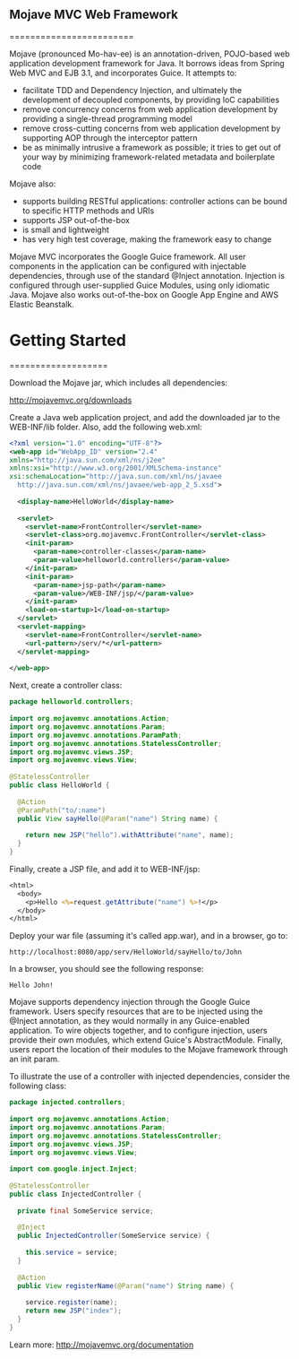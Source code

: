 ## Mojave MVC Web Framework

========================

Mojave (pronounced Mo-hav-ee) is an annotation-driven, POJO-based web application development framework for Java. 
It borrows ideas from Spring Web MVC and EJB 3.1, and incorporates Guice. It attempts to:

* facilitate TDD and Dependency Injection, and ultimately the development of decoupled components, by providing IoC capabilities
* remove concurrency concerns from web application development by providing a single-thread programming model
* remove cross-cutting concerns from web application development by supporting AOP through the interceptor pattern
* be as minimally intrusive a framework as possible; it tries to get out of your way by minimizing framework-related metadata and boilerplate code

Mojave also:

* supports building RESTful applications: controller actions can be bound to specific HTTP methods and URIs
* supports JSP out-of-the-box
* is small and lightweight
* has very high test coverage, making the framework easy to change

Mojave MVC incorporates the Google Guice framework. All user components in the application can 
be configured with injectable dependencies, through use of the standard @Inject annotation. 
Injection is configured through user-supplied Guice Modules, using only idiomatic Java. Mojave also works 
out-of-the-box on Google App Engine and AWS Elastic Beanstalk.

# Getting Started
===================

Download the Mojave jar, which includes all dependencies:

http://mojavemvc.org/downloads

Create a Java web application project, and add the downloaded jar to the WEB-INF/lib folder. Also,
add the following web.xml:

```xml
<?xml version="1.0" encoding="UTF-8"?>
<web-app id="WebApp_ID" version="2.4" 
xmlns="http://java.sun.com/xml/ns/j2ee" 
xmlns:xsi="http://www.w3.org/2001/XMLSchema-instance" 
xsi:schemaLocation="http://java.sun.com/xml/ns/javaee 
  http://java.sun.com/xml/ns/javaee/web-app_2_5.xsd">
 
  <display-name>HelloWorld</display-name>
 
  <servlet>
    <servlet-name>FrontController</servlet-name>
    <servlet-class>org.mojavemvc.FrontController</servlet-class>
    <init-param>
      <param-name>controller-classes</param-name>
      <param-value>helloworld.controllers</param-value>
    </init-param>
    <init-param>
      <param-name>jsp-path</param-name>
      <param-value>/WEB-INF/jsp/</param-value>
    </init-param>
    <load-on-startup>1</load-on-startup>
  </servlet>
  <servlet-mapping>
    <servlet-name>FrontController</servlet-name>
    <url-pattern>/serv/*</url-pattern>
  </servlet-mapping>
   
</web-app>
```

Next, create a controller class:

```java
package helloworld.controllers;
 
import org.mojavemvc.annotations.Action;
import org.mojavemvc.annotations.Param;
import org.mojavemvc.annotations.ParamPath;
import org.mojavemvc.annotations.StatelessController;
import org.mojavemvc.views.JSP;
import org.mojavemvc.views.View;
 
@StatelessController
public class HelloWorld {
 
  @Action
  @ParamPath("to/:name")
  public View sayHello(@Param("name") String name) {
 
    return new JSP("hello").withAttribute("name", name);
  }
}
```

Finally, create a JSP file, and add it to WEB-INF/jsp:

```jsp
<html>
  <body>
    <p>Hello <%=request.getAttribute("name") %>!</p>
  </body>
</html>
```

Deploy your war file (assuming it's called app.war), and in a browser, go to:

    http://localhost:8080/app/serv/HelloWorld/sayHello/to/John
    
In a browser, you should see the following response:

    Hello John!

Mojave supports dependency injection through the Google Guice framework. Users specify resources that are to be injected using the @Inject 
annotation, as they would normally in any Guice-enabled application. To wire objects together, and to configure injection, users provide 
their own modules, which extend Guice's AbstractModule. Finally, users report the location of their modules to the Mojave framework 
through an init param.

To illustrate the use of a controller with injected dependencies, consider the following class:

```java
package injected.controllers;
 
import org.mojavemvc.annotations.Action;
import org.mojavemvc.annotations.Param;
import org.mojavemvc.annotations.StatelessController;
import org.mojavemvc.views.JSP;
import org.mojavemvc.views.View;
 
import com.google.inject.Inject;
 
@StatelessController
public class InjectedController {
 
  private final SomeService service;
 
  @Inject
  public InjectedController(SomeService service) {
 
    this.service = service;
  }
 
  @Action
  public View registerName(@Param("name") String name) {
 
    service.register(name);
    return new JSP("index");
  }
}
```

Learn more: http://mojavemvc.org/documentation